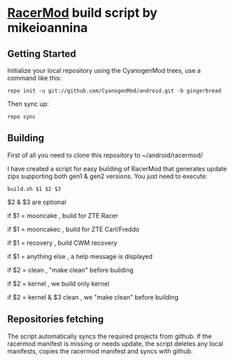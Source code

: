 [RacerMod](http://mikeioannina.gitdroid.com) build script by mikeioannina
=====================================

Getting Started
---------------

Initialize your local repository using the CyanogenMod trees, use a command like this:

    repo init -u git://github.com/CyanogenMod/android.git -b gingerbread

Then sync up:

    repo sync

Building
---------------

First of all you need to clone this repository to ~/android/racermod/

I have created a script for easy building of RacerMod that generates update zips supporting both gen1 & gen2 versions.
You just need to execute:

    build.sh $1 $2 $3

$2 & $3 are optional

if $1 = mooncake , build for ZTE Racer

if $1 = mooncakec , build for ZTE Carl/Freddo

if $1 = recovery , build CWM recovery

if $1 = anything else , a help message is displayed

if $2 = clean , "make clean" before building

if $2 = kernel , we build only kernel

if $2 = kernel & $3 clean , we "make clean" before building

Repositories fetching
---------------

The script automatically syncs the required projects from github.
If the racermod manifest is missing or needs update, the script deletes any local manifests,
copies the racermod manifest and syncs with github.
